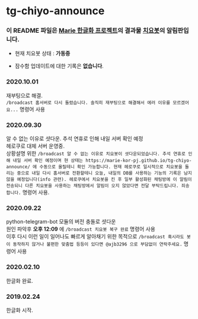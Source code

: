 # tg-chiyo-announce
### 이 README 파일은 [Marie 한글화 프로젝트](https://github.com/marie-kor-pj/tgbot-kor-pj)의 결과물 [치요봇](https://t.me/kor_marie_bot)의 알림판입니다.

* 현재 치요봇 상태 : **가동중**

* 잠수함 업데이트에 대한 기록은 **없습니다**.

### 2020.10.01

재부팅으로 해결.<br>
`/broadcast 홈서버로 다시 돌렸습니다. 솔직히 재부팅으로 해결해서 에러 이유를 모르겠어요...` 명령어 사용

### 2020.09.30

알 수 없는 이유로 셧다운. 추석 연휴로 인해 내일 서버 확인 예정<br>
헤로쿠로 대체 서버 운영중.<br>
상황설명 위한 `/broadcast 알 수 없는 이유로 치요봇이 셧다운되었습니다. 추석 연휴로 인해 내일 서버 확인 예정이며 현 상태는 https://marie-kor-pj.github.io/tg-chiyo-announce/ 에 수동으로 올릴테니 확인 가능합니다. 현재 헤로쿠로 일시적으로 치요봇을 돌리는 중으로 내일 다시 홈서버로 전환할테니 오늘, 내일의 DB를 사용하는 기능의 기록은 남지 않을 예정입니다(info 관련). 헤로쿠에서 치요봇을 킨 후 일부 활성화된 채팅방에 이 알림이 전송되니 다른 치요봇을 사용하는 채팅방에서 알림이 오지 않았다면 전달 부탁드립니다. 죄송합니다.` 명령어 사용.

### 2020.09.22

python-telegram-bot 모듈의 버전 충돌로 셧다운<br>
원인 파악후 **오후 12:09** 에 `/broadcast 치요봇 복구 완료` 명령어 사용<br>
이후 다시 이런 일이 일어나도 빠르게 알아채기 위한 목적으로 `/broadcast 혹시라도 봇이 동작하지 않거나 불편한 맞춤법 등등이 있다면 @ajb3296 으로 부담없이 연락주세요.` 명령어 사용

### 2020.02.10

한글화 완료.

### 2019.02.24

한글화 시작.
